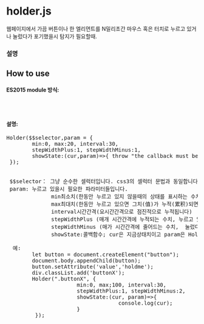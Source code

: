 # holder.js
웹페이지에서 가끔 버튼이나 한 엘리먼트를 N밀리초간 마우스 혹은 터치로 누르고 있거나 눌렀다가 포기했을시 탐지가 필요할때.


### 설명
## How to use
#### ES2015 module 방식:
 <pre>
    <script type='module'>
        import {Holder} from './holder.js';
    </script>
</pre>

#### 설명:
<pre>
Holder($$selector,param = {
        min:0, max:20, interval:30, 
        stepWidthPlus:1, stepWidthMinus:1,
        showState:(cur,param)=>{ throw "the callback must be implemented!" ;}
 });
 
 
 $$selector： 그냥 순수한 셀럭터입니다. css3의 셀럭터 문법과 동일합니다. 
 param: 누르고 있을시 필요한 파라미터들입니다.
              min최소치(한동안 누르고 있지 않을때의 상태를 표시하는 수치)
              max최대치(한동안 누르고 있으면 그치(值)가 누적(累积)되면서  최대치에 도달합니다)
              interval시간간격(요시간간격으로 점진적으로 누적됩니다)
              stepWidthPlus (매개 시간간격에 누적되는 수치, 누르고 있을시 이 수치로 매개시간겨으로 지금상태치가 늘어납니다)
              stepWidthMinus (매가 시간간격에 줄어드는 수치,  눌렀다고 포기했을시 이 수치로 매개시간격으로 줄어듭니다)
              showState:콜백함수; cur은 지금상태치이고 param은 Holder함수의 두번째파라미터의 지금 상태값입니다.
              
  예:
        let button = document.createElement("button");
        document.body.appendChild(button);
        button.setAttribute('value','holdme');
        div.classList.add('buttonX');
        Holder(".buttonX", {
                      min:0, max;100, interval:30,
                      stepWidthPlus:1, stepWidthMinus:2,
                      showState:(cur, param)=>{
                                   console.log(cur);
                      }
         });             
</pre>
